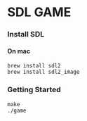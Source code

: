 
# SDL GAME

### Install SDL

#### On mac

```
brew install sdl2
brew install sdl2_image
```

### Getting Started

```
make
./game
```
